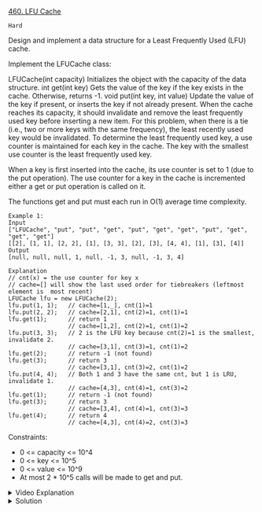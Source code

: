 [460. LFU Cache](https://leetcode.com/problems/lfu-cache/)

`Hard`

Design and implement a data structure for a Least Frequently Used (LFU) cache.

Implement the LFUCache class:

LFUCache(int capacity) Initializes the object with the capacity of the data structure.
int get(int key) Gets the value of the key if the key exists in the cache. Otherwise, returns -1.
void put(int key, int value) Update the value of the key if present, or inserts the key if not already present. When the cache reaches its capacity, it should invalidate and remove the least frequently used key before inserting a new item. For this problem, when there is a tie (i.e., two or more keys with the same frequency), the least recently used key would be invalidated.
To determine the least frequently used key, a use counter is maintained for each key in the cache. The key with the smallest use counter is the least frequently used key.

When a key is first inserted into the cache, its use counter is set to 1 (due to the put operation). The use counter for a key in the cache is incremented either a get or put operation is called on it.

The functions get and put must each run in O(1) average time complexity.

```
Example 1:
Input
["LFUCache", "put", "put", "get", "put", "get", "get", "put", "get", "get", "get"]
[[2], [1, 1], [2, 2], [1], [3, 3], [2], [3], [4, 4], [1], [3], [4]]
Output
[null, null, null, 1, null, -1, 3, null, -1, 3, 4]

Explanation
// cnt(x) = the use counter for key x
// cache=[] will show the last used order for tiebreakers (leftmost element is  most recent)
LFUCache lfu = new LFUCache(2);
lfu.put(1, 1);   // cache=[1,_], cnt(1)=1
lfu.put(2, 2);   // cache=[2,1], cnt(2)=1, cnt(1)=1
lfu.get(1);      // return 1
                 // cache=[1,2], cnt(2)=1, cnt(1)=2
lfu.put(3, 3);   // 2 is the LFU key because cnt(2)=1 is the smallest, invalidate 2.
                 // cache=[3,1], cnt(3)=1, cnt(1)=2
lfu.get(2);      // return -1 (not found)
lfu.get(3);      // return 3
                 // cache=[3,1], cnt(3)=2, cnt(1)=2
lfu.put(4, 4);   // Both 1 and 3 have the same cnt, but 1 is LRU, invalidate 1.
                 // cache=[4,3], cnt(4)=1, cnt(3)=2
lfu.get(1);      // return -1 (not found)
lfu.get(3);      // return 3
                 // cache=[3,4], cnt(4)=1, cnt(3)=3
lfu.get(4);      // return 4
                 // cache=[4,3], cnt(4)=2, cnt(3)=3
```

Constraints:

- 0 <= capacity <= 10^4
- 0 <= key <= 10^5
- 0 <= value <= 10^9
- At most 2 * 10^5 calls will be made to get and put.

<details>
<summary>Video Explanation</summary>

[HuifengGuan](https://www.youtube.com/watch?v=EpLALCho36w)
</details>

<details>
<summary>Solution</summary>

基本思路
PS：这道题在《算法小抄》 的第 227 页。

总结下题目的要求：

1、调用 get(key) 方法时，要返回该 key 对应的 val。

2、只要用 get 或者 put 方法访问一次某个 key，该 key 的 freq 就要加一。

3、如果在容量满了的时候进行插入，则需要将 freq 最小的 key 删除，如果最小的 freq 对应多个 key，则删除其中最旧的那一个。

```java
class LFUCache {

    // key 到 val 的映射，我们后文称为 KV 表
    HashMap<Integer, Integer> keyToVal;
    // key 到 freq 的映射，我们后文称为 KF 表
    HashMap<Integer, Integer> keyToFreq;
    // freq 到 key 列表的映射，我们后文称为 FK 表
    HashMap<Integer, LinkedHashSet<Integer>> freqToKeys;
    // 记录最小的频次
    int minFreq;
    // 记录 LFU 缓存的最大容量
    int cap;

    public LFUCache(int capacity) {
        keyToVal = new HashMap<>();
        keyToFreq = new HashMap<>();
        freqToKeys = new HashMap<>();
        this.cap = capacity;
        this.minFreq = 0;
    }

    public int get(int key) {
        if (!keyToVal.containsKey(key)) {
            return -1;
        }
        // 增加 key 对应的 freq
        increaseFreq(key);
        return keyToVal.get(key);
    }

    public void put(int key, int val) {
        if (this.cap <= 0) return;

        /* 若 key 已存在，修改对应的 val 即可 */
        if (keyToVal.containsKey(key)) {
            keyToVal.put(key, val);
            // key 对应的 freq 加一
            increaseFreq(key);
            return;
        }

        /* key 不存在，需要插入 */
        /* 容量已满的话需要淘汰一个 freq 最小的 key */
        if (this.cap <= keyToVal.size()) {
            removeMinFreqKey();
        }

        /* 插入 key 和 val，对应的 freq 为 1 */
        // 插入 KV 表
        keyToVal.put(key, val);
        // 插入 KF 表
        keyToFreq.put(key, 1);
        // 插入 FK 表
        freqToKeys.putIfAbsent(1, new LinkedHashSet<>());
        freqToKeys.get(1).add(key);
        // 插入新 key 后最小的 freq 肯定是 1
        this.minFreq = 1;
    }

    private void increaseFreq(int key) {
        int freq = keyToFreq.get(key);
        /* 更新 KF 表 */
        keyToFreq.put(key, freq + 1);
        /* 更新 FK 表 */
        // 将 key 从 freq 对应的列表中删除
        freqToKeys.get(freq).remove(key);
        // 将 key 加入 freq + 1 对应的列表中
        freqToKeys.putIfAbsent(freq + 1, new LinkedHashSet<>());
        freqToKeys.get(freq + 1).add(key);
        // 如果 freq 对应的列表空了，移除这个 freq
        if (freqToKeys.get(freq).isEmpty()) {
            freqToKeys.remove(freq);
            // 如果这个 freq 恰好是 minFreq，更新 minFreq
            if (freq == this.minFreq) {
                this.minFreq++;
            }
        }
    }

    private void removeMinFreqKey() {
        // freq 最小的 key 列表
        LinkedHashSet<Integer> keyList = freqToKeys.get(this.minFreq);
        // 其中最先被插入的那个 key 就是该被淘汰的 key
        int deletedKey = keyList.iterator().next();
        /* 更新 FK 表 */
        keyList.remove(deletedKey);
        if (keyList.isEmpty()) {
            freqToKeys.remove(this.minFreq);
            // 问：这里需要更新 minFreq 的值吗？
        }
        /* 更新 KV 表 */
        keyToVal.remove(deletedKey);
        /* 更新 KF 表 */
        keyToFreq.remove(deletedKey);
    }
}
// 详细解析参见：
// https://labuladong.github.io/article/?qno=460
```
</details>
